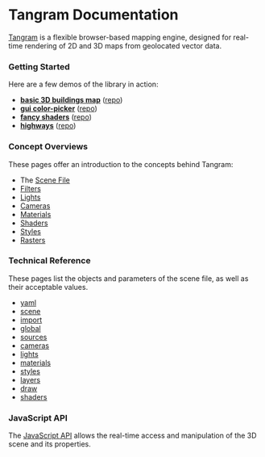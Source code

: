 # Tangram Documentation

[Tangram](http://mapzen.com/tangram) is a flexible browser-based mapping engine, designed for real-time rendering of 2D and 3D maps from geolocated vector data.

### Getting Started

Here are a few demos of the library in action:

- **[basic 3D buildings map](http://tangrams.github.io/simple-demo/)** ([repo](https://github.com/tangrams/simple-demo))
- **[gui color-picker](http://tangrams.github.io/gui-demo/)** ([repo](https://github.com/tangrams/gui-demo))
- **[fancy shaders](http://tangrams.github.io/shaders-demo/)** ([repo](https://github.com/tangrams/shaders-demo))
- **[highways](http://tangrams.github.io/highways-demo/)** ([repo](https://github.com/tangrams/highways-demo))

### Concept Overviews

These pages offer an introduction to the concepts behind Tangram:

- The [Scene File](pages/Scene-file.md)
- [Filters](pages/Filters-Overview.md)  
- [Lights](pages/Lights-Overview.md)  
- [Cameras](pages/Cameras-Overview.md)  
- [Materials](pages/Materials-Overview.md)  
- [Shaders](pages/Shaders-Overview.md)  
- [Styles](pages/Styles-Overview.md)  
- [Rasters](pages/Raster-Overview.md)  

### Technical Reference

These pages list the objects and parameters of the scene file, as well as their acceptable values.

- [yaml](pages/yaml.md)  
- [scene](pages/scene.md)  
- [import](pages/import.md)  
- [global](pages/global.md)  
- [sources](pages/sources.md)  
- [cameras](pages/cameras.md)  
- [lights](pages/lights.md)   
- [materials](pages/materials.md)  
- [styles](pages/styles.md)  
- [layers](pages/layers.md)  
- [draw](pages/draw.md)  
- [shaders](pages/shaders.md)  

### JavaScript API

The [JavaScript API](pages/Javascript-API.md) allows the real-time access and manipulation of the 3D scene and its properties.
